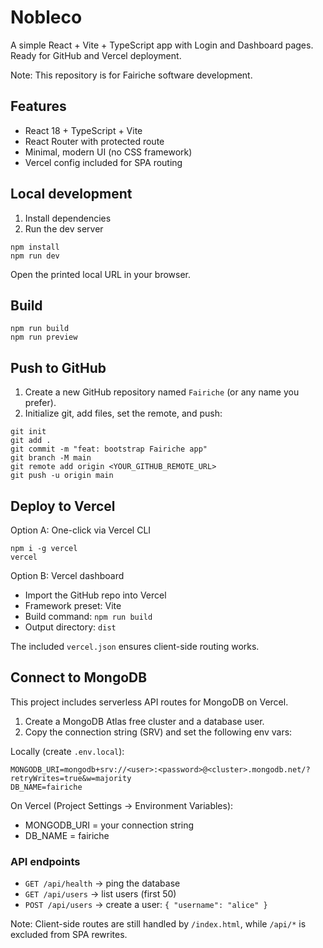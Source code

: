 # Nobleco

A simple React + Vite + TypeScript app with Login and Dashboard pages. Ready for GitHub and Vercel deployment.

Note: This repository is for Fairiche software development.

## Features

- React 18 + TypeScript + Vite
- React Router with protected route
- Minimal, modern UI (no CSS framework)
- Vercel config included for SPA routing

## Local development

1. Install dependencies
2. Run the dev server

```
npm install
npm run dev
```

Open the printed local URL in your browser.

## Build

```
npm run build
npm run preview
```

## Push to GitHub

1. Create a new GitHub repository named `Fairiche` (or any name you prefer).
2. Initialize git, add files, set the remote, and push:

```
git init
git add .
git commit -m "feat: bootstrap Fairiche app"
git branch -M main
git remote add origin <YOUR_GITHUB_REMOTE_URL>
git push -u origin main
```

## Deploy to Vercel

Option A: One-click via Vercel CLI

```
npm i -g vercel
vercel
```

Option B: Vercel dashboard

- Import the GitHub repo into Vercel
- Framework preset: Vite
- Build command: `npm run build`
- Output directory: `dist`

The included `vercel.json` ensures client-side routing works.

## Connect to MongoDB

This project includes serverless API routes for MongoDB on Vercel.

1. Create a MongoDB Atlas free cluster and a database user.
2. Copy the connection string (SRV) and set the following env vars:

Locally (create `.env.local`):

```
MONGODB_URI=mongodb+srv://<user>:<password>@<cluster>.mongodb.net/?retryWrites=true&w=majority
DB_NAME=fairiche
```

On Vercel (Project Settings → Environment Variables):

- MONGODB_URI = your connection string
- DB_NAME = fairiche

### API endpoints

- `GET /api/health` → ping the database
- `GET /api/users` → list users (first 50)
- `POST /api/users` → create a user: `{ "username": "alice" }`

Note: Client-side routes are still handled by `/index.html`, while `/api/*` is excluded from SPA rewrites.
